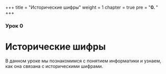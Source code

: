 +++
title = "Исторические шифры"
weight = 1
chapter = true
pre = "<b>0. </b>"
+++

### Урок 0

# Исторические шифры

В данном уроке мы познакомимся с понятием информатики и узнаем, как она связана с историческими шифрами.